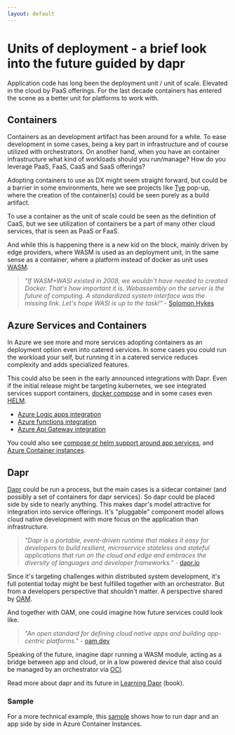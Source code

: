 ```yaml
---
layout: default
---
```


# Units of deployment - a brief look into the future guided by dapr

Application code has long been the deployment unit / unit of scale. Elevated in the cloud by PaaS offerings.
For the last decade containers has entered the scene as a better unit for platforms to work with.

## Containers

Containers as an development artifact has been around for a while. To ease development in some cases, being a key part in infrastructure and of course utilized with orchestrators.
On another hand, when you have an container infrastructure what kind of workloads should you run/manage? 
How do you leverage PaaS, FaaS, CaaS and SaaS offerings? 

Adopting containers to use as DX might seem straight forward, but could be a barrier in some environments, here we see projects like [Tye](https://github.com/dotnet/tye) pop-up, where the creation of the container(s) could be seen purely as a build artifact.

To use a container as the unit of scale could be seen as the definition of CaaS, but we see utilization of containers be a part of many other cloud services, that is seen as PaaS or FaaS.

And while this is happening there is a new kid on the block, mainly driven by edge providers, where WASM is used as an deployment unit, in the same sense as a container, where a platform instead of docker as unit uses [WASM](https://webassembly.org/).

> *"If WASM+WASI existed in 2008, we wouldn't have needed to created Docker. That's how important it is. Webassembly on the server is the future of computing. A standardized system interface was the missing link. Let's hope WASI is up to the task!"* - [Solomon Hykes](https://twitter.com/solomonstre/status/1111004913222324225?s=20)


## Azure Services and Containers

In Azure we see more and more services adopting containers as an deployment option even into catered services. In some cases you could run the workload your self, but running it in a catered service reduces complexity and adds specialized features.

This could also be seen in the early announced integrations with Dapr. Even if the initial release might be targeting kubernetes, we see integrated services support containers, [docker compose](https://docs.docker.com/compose/) and in some cases even [HELM](https://helm.sh/).

- [Azure Logic apps integration](https://cloudblogs.microsoft.com/opensource/2020/05/26/announcing-cloud-native-workflows-dapr-logic-apps/)
- [Azure functions integration](https://cloudblogs.microsoft.com/opensource/2020/07/01/announcing-azure-functions-extension-for-dapr/)
- [Azure Api Gateway integration](https://cloudblogs.microsoft.com/opensource/2020/09/22/announcing-dapr-integration-azure-api-management-service-apim/)

You could also see [compose or helm support around app services](https://docs.microsoft.com/en-us/azure/app-service/quickstart-multi-container), and [Azure Container instances](https://docs.docker.com/engine/context/aci-integration/).

## Dapr
[Dapr](https://dapr.io/) could be run a process, but the main cases is a sidecar container (and possibly a set of containers for dapr services). So dapr could be placed side by side to nearly anything. This makes dapr's model attractive for integration into service offerings. It's "pluggable" component model allows cloud native development with more focus on the application than infrastructure.

>*"Dapr is a portable, event-driven runtime that makes it easy for developers to build resilient, microservice stateless and stateful applications that run on the cloud and edge and embraces the diversity of languages and developer frameworks."* - [dapr.io](https://dapr.io/)

Since it's targeting challenges within distributed system development, it's full potential today might be best fulfilled together with an orchestrator. But from a developers perspective that shouldn't matter. A perspective shared by [OAM](https://oam.dev/).

And together with OAM, one could imagine how future services could look like.

>*"An open standard for defining cloud native apps and building app-centric platforms."* - [oam.dev](https://oam.dev/)

Speaking of the future, imagine dapr running a WASM module, acting as a bridge between app and cloud, or in a low powered device that also could be managed by an orchestrator via [OCI](https://opencontainers.org/).

Read more about dapr and its future in [Learning Dapr](https://g.co/kgs/QaJk77) (book).

### Sample

For a more technical example, this [sample](https://github.com/perokvist/Dapr.WebPush) shows how to run dapr and an app side by side in Azure Container Instances.

